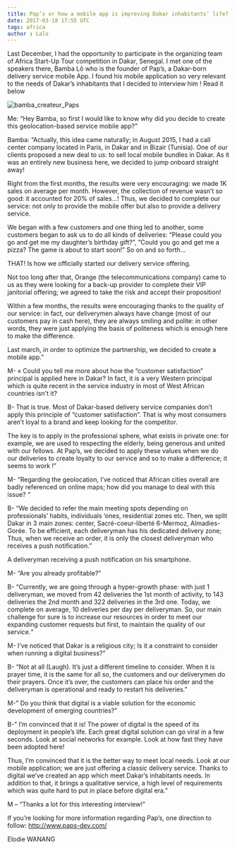 ```yaml
---
title: Pap’s or how a mobile app is improving Dakar inhabitants’ life?
date: 2017-03-18 17:55 UTC
tags: africa
author : Lalo
---
```


Last December, I had the opportunity to participate in the organizing team of Africa Start-Up Tour competition in Dakar, Senegal.
I met one of the speakers there, Bamba Lô who is the founder of Pap’s, a Dakar-born delivery service mobile App.
I found his mobile application so very relevant to the needs of Dakar’s inhabitants that I decided to interview him ! Read it below

<img src="/images/Bamba.jpg" alt="bamba_createur_Paps" style="center">                                               

Me: “Hey Bamba, so first I would like to know why did you decide to create this geolocation-based service mobile app?”

Bamba: “Actually, this idea came naturally; in August 2015, I had a call center company located in Paris, in Dakar and in Bizair (Tunisia). One of our clients proposed a new deal to us: to sell local mobile bundles in Dakar. As it was an entirely new business here, we decided to jump onboard straight away! 

Right from the first months, the results were very encouraging: we made 1K sales on average per month. However, the collection of revenue wasn’t so good: it accounted for 20% of sales…!
Thus, we decided to complete our service: not only to provide the mobile offer but also to provide a delivery service. 

We began with a few customers and one thing led to another, some customers began to ask us to do all kinds of deliveries: “Please could you go and get me my daughter’s birthday gift?”, “Could you go and get me a pizza? The game is about to start soon!” So on and so forth… 

THAT! Is how we officially started our delivery service offering.

Not too long after that, Orange (the telecommunications company) came to us as they were looking for a back-up provider to complete their VIP janitorial offering; we agreed to take the risk and accept their proposition!

Within a few months, the results were encouraging thanks to the quality of our service: in fact, our deliverymen always have change (most of our customers pay in cash here), they are always smiling and polite: in other words, they were just applying the basis of politeness which is enough here to make the difference.

Last march, in order to optimize the partnership, we decided to create a mobile app.”

M- « Could you tell me more about how the “customer satisfaction” principal is applied here in Dakar? In fact, it is a very Western principal which is quite recent in the service industry in most of West African countries isn't it?

B- That is true. Most of Dakar-based delivery service companies don’t apply this principle of “customer satisfaction”. That is why most consumers aren’t loyal to a brand and keep looking for the competitor. 

The key is to apply in the professional sphere, what exists in private one: for example, we are used to respecting the elderly, being generous and united with our fellows.
At Pap’s, we decided to apply these values when we do our deliveries to create loyalty to our service and so to make a difference; it seems to work  !”


M- “Regarding the geolocation, I’ve noticed that African cities overall are badly referenced on online maps; how did you manage to deal with this issue? “

B- “We decided to refer the main meeting spots depending on professionals’ habits, individuals ‘ones, residential zones etc. Then, we split Dakar in 3 main zones: center, Sacré-coeur-liberté 6-Mermoz, Almadies-Gorée. To be efficient, each deliveryman has his dedicated delivery zone; Thus, when we receive an order, it is only the closest deliveryman who receives a push notification.”


A deliveryman receiving a push notification on his smartphone.

M- “Are you already profitable?”

B- “Currently, we are going through a hyper-growth phase: with just 1 deliveryman, we moved from 42 deliveries the 1st month of activity, to 143 deliveries the 2nd month and 322 deliveries in the 3rd one. Today, we complete on average, 10 deliveries per day per deliveryman.
So, our main challenge for sure is to increase our resources in order to meet our expanding customer requests but first, to maintain the quality of our service.“


M- I’ve noticed that Dakar is a religious city; Is it a constraint to consider when running a digital business?”

B- “Not at all (Laugh). It’s just a different timeline to consider. When it is prayer time, it is the same for all so, the customers and our deliverymen do their prayers. Once it’s over, the customers can place his order and the deliveryman is operational and ready to restart his deliveries.” 

M-” Do you think that digital is a viable solution for the economic development of emerging countries?”

B-” I’m convinced that it is! The power of digital is the speed of its deployment in people’s life. Each great digital solution can go viral in a few seconds. Look at social networks for example. Look at how fast they have been adopted here!

Thus, I’m convinced that it is the better way to meet local needs. Look at our mobile application; we are just offering a classic delivery service. Thanks to digital we’ve created an app which meet Dakar’s inhabitants needs. In addition to that, it brings a qualitative service, a high level of requirements which was quite hard to put in place before digital era.”

M – “Thanks a lot for this interesting interview!” 

If you’re looking for more information regarding Pap’s, one direction to follow: http://www.paps-dev.com/

Elodie WANANG








